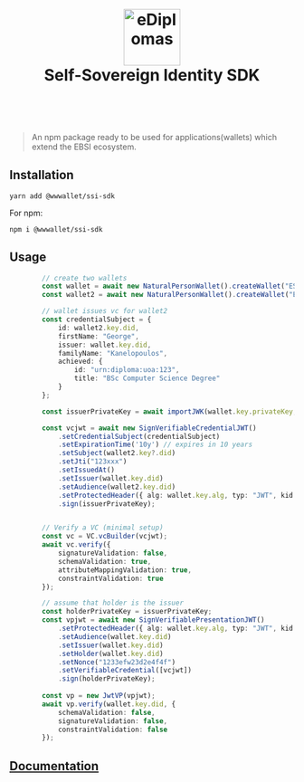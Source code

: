 
<h1 align="center">
  <br>
  <a href="https://ediplomas.gr"><img src="https://ediplomas.gr/static/media/eDiplomasLogo.4c1b3fe7.svg" alt="eDiplomas" width="100"></a>
  <br><center>Self-Sovereign Identity SDK</center>
  <br>
</h1>
<br>

> An npm package ready to be used for applications(wallets) which extend the EBSI ecosystem.

## Installation

```
yarn add @wwwallet/ssi-sdk
```

For npm:

```
npm i @wwwallet/ssi-sdk
```



## Usage


```typescript
		// create two wallets
		const wallet = await new NaturalPersonWallet().createWallet("ES256"); 
		const wallet2 = await new NaturalPersonWallet().createWallet("ES256"); 

		// wallet issues vc for wallet2
		const credentialSubject = {
			id: wallet2.key.did,
			firstName: "George",
			issuer: wallet.key.did,
			familyName: "Kanelopoulos",
			achieved: {
				id: "urn:diploma:uoa:123",
				title: "BSc Computer Science Degree"
			}
		};

		const issuerPrivateKey = await importJWK(wallet.key.privateKey, wallet.key.alg);

		const vcjwt = await new SignVerifiableCredentialJWT()
			.setCredentialSubject(credentialSubject)
			.setExpirationTime('10y') // expires in 10 years
			.setSubject(wallet2.key?.did)
			.setJti("123xxx")
			.setIssuedAt()
			.setIssuer(wallet.key.did)
			.setAudience(wallet2.key.did)
			.setProtectedHeader({ alg: wallet.key.alg, typ: "JWT", kid: wallet.key.did })
			.sign(issuerPrivateKey);


		// Verify a VC (minimal setup)
		const vc = VC.vcBuilder(vcjwt);
		await vc.verify({
			signatureValidation: false,
			schemaValidation: true,
			attributeMappingValidation: true,
			constraintValidation: true
		});

		// assume that holder is the issuer
		const holderPrivateKey = issuerPrivateKey;
		const vpjwt = await new SignVerifiablePresentationJWT()
			.setProtectedHeader({ alg: wallet.key.alg, typ: "JWT", kid: wallet.key.did })
			.setAudience(wallet.key.did)
			.setIssuer(wallet.key.did)
			.setHolder(wallet.key.did)
			.setNonce("1233efw23d2e4f4f")
			.setVerifiableCredential([vcjwt])
			.sign(holderPrivateKey);
			
		const vp = new JwtVP(vpjwt);
		await vp.verify(wallet.key.did, {
			schemaValidation: false,
			signatureValidation: false,
			constraintValidation: false
		});
```

## [Documentation](https://open.gunet.gr/ssi-pack)
